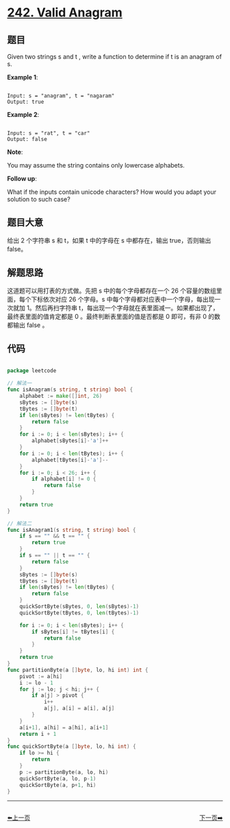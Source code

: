 # [242. Valid Anagram](https://leetcode.com/problems/valid-anagram/)

## 题目

Given two strings s and t , write a function to determine if t is an anagram of s.

**Example 1**:

```

Input: s = "anagram", t = "nagaram"
Output: true

```

**Example 2**:

```

Input: s = "rat", t = "car"
Output: false

```

**Note**:  

  
You may assume the string contains only lowercase alphabets.
  
  
    
**Follow up**:  


What if the inputs contain unicode characters? How would you adapt your solution to such case?

## 题目大意

给出 2 个字符串 s 和 t，如果 t 中的字母在 s 中都存在，输出 true，否则输出 false。

## 解题思路

这道题可以用打表的方式做。先把 s 中的每个字母都存在一个 26 个容量的数组里面，每个下标依次对应 26 个字母。s 中每个字母都对应表中一个字母，每出现一次就加 1。然后再扫字符串 t，每出现一个字母就在表里面减一。如果都出现了，最终表里面的值肯定都是 0 。最终判断表里面的值是否都是 0 即可，有非 0 的数都输出 false 。

## 代码

```go

package leetcode

// 解法一
func isAnagram(s string, t string) bool {
	alphabet := make([]int, 26)
	sBytes := []byte(s)
	tBytes := []byte(t)
	if len(sBytes) != len(tBytes) {
		return false
	}
	for i := 0; i < len(sBytes); i++ {
		alphabet[sBytes[i]-'a']++
	}
	for i := 0; i < len(tBytes); i++ {
		alphabet[tBytes[i]-'a']--
	}
	for i := 0; i < 26; i++ {
		if alphabet[i] != 0 {
			return false
		}
	}
	return true
}

// 解法二
func isAnagram1(s string, t string) bool {
	if s == "" && t == "" {
		return true
	}
	if s == "" || t == "" {
		return false
	}
	sBytes := []byte(s)
	tBytes := []byte(t)
	if len(sBytes) != len(tBytes) {
		return false
	}
	quickSortByte(sBytes, 0, len(sBytes)-1)
	quickSortByte(tBytes, 0, len(tBytes)-1)

	for i := 0; i < len(sBytes); i++ {
		if sBytes[i] != tBytes[i] {
			return false
		}
	}
	return true
}
func partitionByte(a []byte, lo, hi int) int {
	pivot := a[hi]
	i := lo - 1
	for j := lo; j < hi; j++ {
		if a[j] > pivot {
			i++
			a[j], a[i] = a[i], a[j]
		}
	}
	a[i+1], a[hi] = a[hi], a[i+1]
	return i + 1
}
func quickSortByte(a []byte, lo, hi int) {
	if lo >= hi {
		return
	}
	p := partitionByte(a, lo, hi)
	quickSortByte(a, lo, p-1)
	quickSortByte(a, p+1, hi)
}

```


----------------------------------------------
<div style="display: flex;justify-content: space-between;align-items: center;">
<p><a href="https://books.halfrost.com/leetcode/ChapterFour/0200~0299/0240.Search-a-2D-Matrix-II/">⬅️上一页</a></p>
<p><a href="https://books.halfrost.com/leetcode/ChapterFour/0200~0299/0257.Binary-Tree-Paths/">下一页➡️</a></p>
</div>
